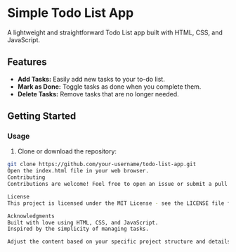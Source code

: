 # Simple Todo List App

A lightweight and straightforward Todo List app built with HTML, CSS, and JavaScript.

## Features

- **Add Tasks:** Easily add new tasks to your to-do list.
- **Mark as Done:** Toggle tasks as done when you complete them.
- **Delete Tasks:** Remove tasks that are no longer needed.

## Getting Started

### Usage

1. Clone or download the repository:

```bash
git clone https://github.com/your-username/todo-list-app.git
 Open the index.html file in your web browser.
Contributing
Contributions are welcome! Feel free to open an issue or submit a pull request.

License
This project is licensed under the MIT License - see the LICENSE file for details.

Acknowledgments
Built with love using HTML, CSS, and JavaScript.
Inspired by the simplicity of managing tasks.

Adjust the content based on your specific project structure and details.
